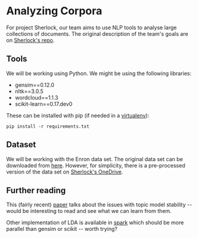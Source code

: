 # Analyzing Corpora
For project Sherlock, our team aims to use NLP tools to analyse large collections of documents. The original description of the team's goals are on [Sherlock's repo](https://github.com/NLeSC/Sherlock/blob/master/topics/analyzing_document_collections/analyzing_large_document_collections.md).

## Tools
We will be working using Python. We might be using the following libraries:
 - gensim==0.12.0
 - nltk==3.0.5
 - wordcloud==1.1.3
 - scikit-learn==0.17.dev0

These can be installed with pip (if needed in a [virtualenv](http://docs.python-guide.org/en/latest/dev/virtualenvs/)):

    pip install -r requirements.txt

## Dataset
We will be working with the Enron data set. The original data set can be downloaded from [here](https://www.cs.cmu.edu/~./enron/). However, for simplicity, there is a pre-processed version of the data set on [Sherlock's OneDrive](https://nlesc.sharepoint.com/sites/sherlock/_layouts/15/Group.aspx?GroupId=6aad52c4-7dfc-4076-9772-4f9c9180bde2&AppId=Files&id=%2Fsites%2Fsherlock%2FShared%20Documents%2Fdatasets%2Fenron-plaintext).


## Further reading

This (fairly recent) [paper](http://idl.cs.washington.edu/papers/topic-check/) talks about the issues with topic model stability -- would be interesting to read and see what we can learn from them.

Other implementation of LDA is available in [spark](https://spark.apache.org/docs/latest/mllib-clustering.html#latent-dirichlet-allocation-lda) which should be more parallel than gensim or scikit -- worth trying?
